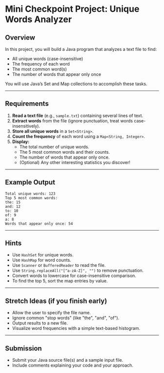 # Mini Checkpoint Project: Unique Words Analyzer

## Overview

In this project, you will build a Java program that analyzes a text file to find:
- All unique words (case-insensitive)
- The frequency of each word
- The most common word(s)
- The number of words that appear only once

You will use Java’s Set and Map collections to accomplish these tasks.

---

## Requirements

1. **Read a text file** (e.g., `sample.txt`) containing several lines of text.
2. **Extract words** from the file (ignore punctuation, treat words case-insensitively).
3. **Store all unique words** in a `Set<String>`.
4. **Count the frequency** of each word using a `Map<String, Integer>`.
5. **Display:**
   - The total number of unique words.
   - The 5 most common words and their counts.
   - The number of words that appear only once.
   - (Optional) Any other interesting statistics you discover!

---

## Example Output

```
Total unique words: 123
Top 5 most common words:
the: 15
and: 12
to: 10
of: 9
a: 8
Words that appear only once: 54
```

---

## Hints

- Use `HashSet` for unique words.
- Use `HashMap` for word counts.
- Use `Scanner` or `BufferedReader` to read the file.
- Use `String.replaceAll("[^a-zA-Z]", "")` to remove punctuation.
- Convert words to lowercase for case-insensitive comparison.
- To find the top 5, sort the map entries by value.

---

## Stretch Ideas (if you finish early)

- Allow the user to specify the file name.
- Ignore common "stop words" (like "the", "and", "of").
- Output results to a new file.
- Visualize word frequencies with a simple text-based histogram.

---

## Submission

- Submit your Java source file(s) and a sample input file.
- Include comments explaining your code and your approach.
